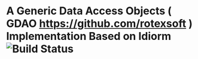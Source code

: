 # A Generic Data Access Objects ( GDAO https://github.com/rotexsoft ) Implementation Based on Idiorm ![Build Status](https://travis-ci.org/rotexsoft/idiorm-gdao.svg)

